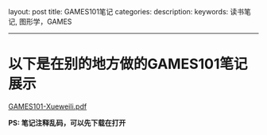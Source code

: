 layout: post
title:  GAMES101笔记
categories: 
description: 
keywords: 读书笔记, 图形学，GAMES 

---






# 以下是在别的地方做的GAMES101笔记展示

 [GAMES101-Xueweili.pdf](D:\DW\GAMES101-Xueweili.pdf) 



**PS: 笔记注释乱码，可以先下载在打开**